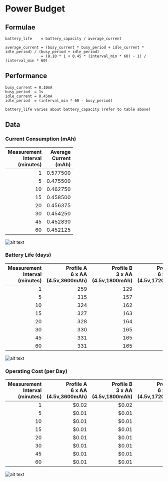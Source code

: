 # Power Budget

## Formulae
```
battery_life    = battery_capacity / average_current

average_current = (busy_current * busy_period + idle_current * idle_period) / (busy_period + idle_period)
                = (8.10 * 1 + 0.45 * (interval_min * 60) - 1) / (interval_min * 60)
```

## Performance
```
busy_current = 8.10mA
busy_period  = 1s
idle_current = 0.45mA
idle_period  = (interval_min * 60 - busy_period)

battery_life varies about battery_capacity (refer to table above)
```

## Data

### Current Consumption (mAh)

Measurement<br>Interval<br>(minutes)|Average<br>Current<br>(mAh)
--:|--:
1|0.577500
5|0.475500
10|0.462750
15|0.458500
20|0.456375
30|0.454250
45|0.452830
60|0.452125

![alt text](http://i.imgur.com/oXNU2Rt.png "Current Consumption")

### Battery Life (days)

Measurement<br>Interval<br>(minutes)|Profile A<br>6 x AA<br>(4.5v,3600mAh)|Profile B<br>3 x AA<br>(4.5v,1800mAh)|Profile C<br>6 x AAA<br>(4.5v,1720mAh)|Profile D<br>3 x AAA<br>(4.5v,860mAh)|Profile E<br>1 x 9V<br>(9v,565mAh)
--:|--:|--:|--:|--:|--:
1|259|129|124|62|40
5|315|157|150|75|49
10|324|162|154|77|50
15|327|163|156|78|51
20|328|164|157|78|51
30|330|165|157|78|51
45|331|165|158|79|51
60|331|165|158|79|52

![alt text](http://i.imgur.com/v7cFTNq.png "Battery Life")

### Operating Cost (per Day)

Measurement<br>Interval<br>(minutes)|Profile A<br>6 x AA<br>(4.5v,3600mAh)|Profile B<br>3 x AA<br>(4.5v,1800mAh)|Profile C<br>6 x AAA<br>(4.5v,1720mAh)|Profile D<br>3 x AAA<br>(4.5v,860mAh)|Profile E<br>1 x 9V<br>(9v,565mAh)
--:|--:|--:|--:|--:|--:
1|$0.02 |$0.02 |$0.03 |$0.03 |$0.07 
5|$0.01 |$0.01 |$0.03 |$0.03 |$0.05 
10|$0.01 |$0.01 |$0.03 |$0.03 |$0.05 
15|$0.01 |$0.01 |$0.03 |$0.03 |$0.05 
20|$0.01 |$0.01 |$0.03 |$0.03 |$0.05 
30|$0.01 |$0.01 |$0.03 |$0.03 |$0.05 
45|$0.01 |$0.01 |$0.03 |$0.03 |$0.05 
60|$0.01 |$0.01 |$0.03 |$0.03 |$0.05 

![alt text](http://i.imgur.com/qOn5xVz.png "Operating Cost")

